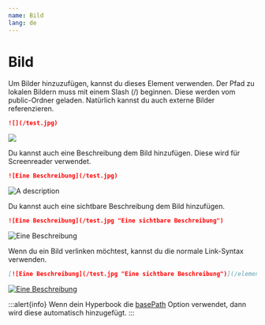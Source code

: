 ```yaml
---
name: Bild
lang: de
---
```


# Bild

Um Bilder hinzuzufügen, kannst du dieses Element verwenden. Der Pfad zu lokalen
Bildern muss mit einem Slash (/) beginnen. Diese werden vom public-Ordner geladen.
Natürlich kannst du auch externe Bilder referenzieren.

```md
![](/test.jpg)
```

![](/test.jpg)

Du kannst auch eine Beschreibung dem Bild hinzufügen. Diese wird für
Screenreader verwendet.

```md
![Eine Beschreibung](/test.jpg)
```

![A description](/test.jpg)

Du kannst auch eine sichtbare Beschreibung dem Bild hinzufügen.

```md
![Eine Beschreibung](/test.jpg "Eine sichtbare Beschreibung")
```

![Eine Beschreibung](/test.jpg "Eine sichtbare Beschreibung")

Wenn du ein Bild verlinken möchtest, kannst du die normale Link-Syntax verwenden.

```md
[![Eine Beschreibung](/test.jpg "Eine sichtbare Beschreibung")](/elements/alert)
```

[![Eine Beschreibung](/test.jpg "Eine sichtbare Beschreibung")](/elements/alert)

:::alert{info}
Wenn dein Hyperbook die [basePath](/configuration/book) Option verwendet, dann wird diese automatisch hinzugefügt.
:::
